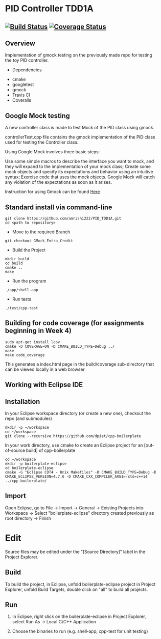 # PID Controller TDD1A
[![Build Status](https://travis-ci.org/amrish1222/PID_TDD1A.svg?branch=master)](https://travis-ci.org/amrish1222/PID_TDD1A)
[![Coverage Status](https://coveralls.io/repos/github/amrish1222/PID_TDD1A/badge.svg?branch=master)](https://coveralls.io/github/amrish1222/PID_TDD1A?branch=master)
---

## Overview
Implementation of gmock testing on the previously made repo for testing the toy PID controller.

- Dependencies
* cmake
* googletest
* gmock
* Travis CI
* Coveralls

## Google Mock testing
A new controller class is made to test Mock of the PID class using gmock.

controllerTest.cpp file contains the gmock implementation of the PID class used for testing the Controller class.

Using Google Mock involves three basic steps:

Use some simple macros to describe the interface you want to mock, and they will expand to the implementation of your mock class;
Create some mock objects and specify its expectations and behavior using an intuitive syntax;
Exercise code that uses the mock objects. Google Mock will catch any violation of the expectations as soon as it arises.

Instruction for using Gmock can be found [Here](https://github.com/abseil/googletest/blob/master/googlemock/docs/ForDummies.md)

## Standard install via command-line
```
git clone https://github.com/amrish1222/PID_TDD1A.git
cd <path to repository>
```
- Move to the required Branch
```
git checkout GMock_Extra_Credit
```
- Build the Project

```
mkdir build
cd build
cmake ..
make
```
- Run the program
```
./app/shell-app
```

- Run tests
```
./test/cpp-test
```

## Building for code coverage (for assignments beginning in Week 4)
```
sudo apt-get install lcov
cmake -D COVERAGE=ON -D CMAKE_BUILD_TYPE=Debug ../
make
make code_coverage
```
This generates a index.html page in the build/coverage sub-directory that can be viewed locally in a web browser.

## Working with Eclipse IDE ##

## Installation

In your Eclipse workspace directory (or create a new one), checkout the repo (and submodules)
```
mkdir -p ~/workspace
cd ~/workspace
git clone --recursive https://github.com/dpiet/cpp-boilerplate
```

In your work directory, use cmake to create an Eclipse project for an [out-of-source build] of cpp-boilerplate

```
cd ~/workspace
mkdir -p boilerplate-eclipse
cd boilerplate-eclipse
cmake -G "Eclipse CDT4 - Unix Makefiles" -D CMAKE_BUILD_TYPE=Debug -D CMAKE_ECLIPSE_VERSION=4.7.0 -D CMAKE_CXX_COMPILER_ARG1=-std=c++14 ../cpp-boilerplate/
```

## Import

Open Eclipse, go to File -> Import -> General -> Existing Projects into Workspace -> 
Select "boilerplate-eclipse" directory created previously as root directory -> Finish

# Edit

Source files may be edited under the "[Source Directory]" label in the Project Explorer.


## Build

To build the project, in Eclipse, unfold boilerplate-eclipse project in Project Explorer,
unfold Build Targets, double click on "all" to build all projects.

## Run

1. In Eclipse, right click on the boilerplate-eclipse in Project Explorer,
select Run As -> Local C/C++ Application

2. Choose the binaries to run (e.g. shell-app, cpp-test for unit testing)
